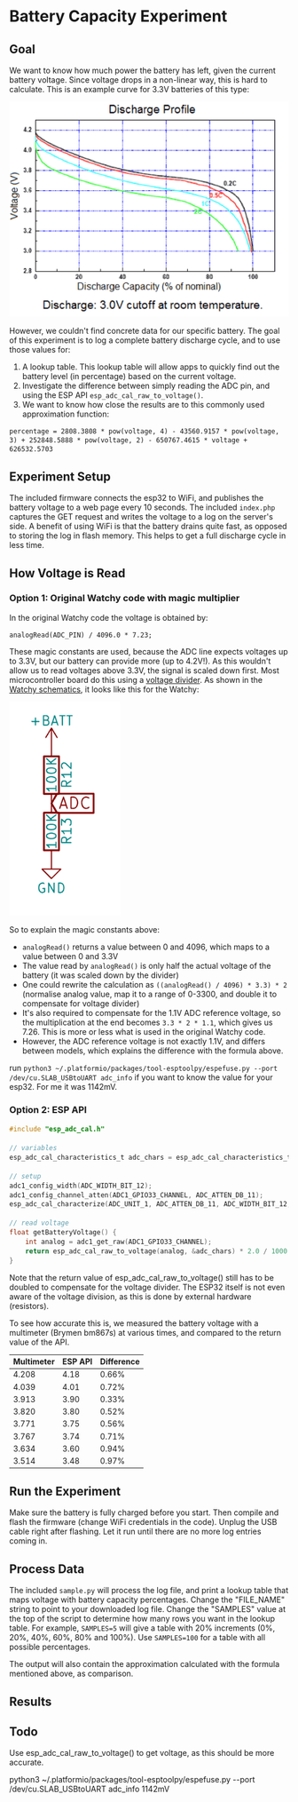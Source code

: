 # Battery Capacity Experiment

## Goal

We want to know how much power the battery has left, given the current battery voltage. Since voltage drops in a non-linear way, this is hard to calculate. This is an example curve for 3.3V batteries of this type:

![Example curve](img/LV91V.gif)

However, we couldn't find concrete data for our specific battery. The goal of this experiment is to log a complete battery discharge cycle, and to use those values for:

1) A lookup table. This lookup table will allow apps to quickly find out the battery level (in percentage) based on the current voltage.
2) Investigate the difference between simply reading the ADC pin, and using the ESP API `esp_adc_cal_raw_to_voltage()`.
3) We want to know how close the results are to this commonly used approximation function:
```
percentage = 2808.3808 * pow(voltage, 4) - 43560.9157 * pow(voltage, 3) + 252848.5888 * pow(voltage, 2) - 650767.4615 * voltage + 626532.5703
```

## Experiment Setup

The included firmware connects the esp32 to WiFi, and publishes the battery voltage to a web page every 10 seconds. The included `index.php` captures the GET request and writes the voltage to a log on the server's side. A benefit of using WiFi is that the battery drains quite fast, as opposed to storing the log in flash memory. This helps to get a full discharge cycle in less time. 

## How Voltage is Read

### Option 1: Original Watchy code with magic multiplier

In the original Watchy code the voltage is obtained by:
```
analogRead(ADC_PIN) / 4096.0 * 7.23;
```

These magic constants are used, because the ADC line expects voltages up to 3.3V, but our battery can provide more (up to 4.2V!). As this wouldn't allow us to read voltages above 3.3V, the signal is scaled down first. Most microcontroller board do this using a [voltage divider](https://en.wikipedia.org/wiki/Voltage_divider). As shown in the [Watchy schematics](https://watchy.sqfmi.com/docs/hardware), it looks like this for the Watchy:

<img src="img/volt_div.png" width="200">

So to explain the magic constants above:

* `analogRead()` returns a value between 0 and 4096, which maps to a value between 0 and 3.3V
* The value read by `analogRead()` is only half the actual voltage of the battery (it was scaled down by the divider)
* One could rewrite the calculation as `((analogRead() / 4096) * 3.3) * 2` (normalise analog value, map it to a range of 0-3300, and double it to compensate for voltage divider)
* It's also required to compensate for the 1.1V ADC reference voltage, so the multiplication at the end becomes `3.3 * 2 * 1.1`, which gives us 7.26. This is more or less what is used in the original Watchy code.
* However, the ADC reference voltage is not exactly 1.1V, and differs between models, which explains the difference with the formula above.

run `python3 ~/.platformio/packages/tool-esptoolpy/espefuse.py --port /dev/cu.SLAB_USBtoUART adc_info` if you want to know the value for your esp32. For me it was 1142mV.

### Option 2: ESP API

```C
#include "esp_adc_cal.h"

// variables
esp_adc_cal_characteristics_t adc_chars = esp_adc_cal_characteristics_t();

// setup
adc1_config_width(ADC_WIDTH_BIT_12);
adc1_config_channel_atten(ADC1_GPIO33_CHANNEL, ADC_ATTEN_DB_11);
esp_adc_cal_characterize(ADC_UNIT_1, ADC_ATTEN_DB_11, ADC_WIDTH_BIT_12, 1100, &adc_chars);
    
// read voltage
float getBatteryVoltage() {
    int analog = adc1_get_raw(ADC1_GPIO33_CHANNEL);
    return esp_adc_cal_raw_to_voltage(analog, &adc_chars) * 2.0 / 1000.0;
}
```

Note that the return value of esp_adc_cal_raw_to_voltage() still has to be doubled to compensate for the voltage divider. The ESP32 itself is not even aware of the voltage division, as this is done by external hardware (resistors).

To see how accurate this is, we measured the battery voltage with a multimeter (Brymen bm867s) at various times, and compared to the return value of the API.

| Multimeter | ESP API | Difference |
| ---------- | ------- | ---------- |
| 4.208      | 4.18    | 0.66%      |
| 4.039      | 4.01    | 0.72%      |
| 3.913      | 3.90    | 0.33%      |
| 3.820      | 3.80    | 0.52%      |
| 3.771      | 3.75    | 0.56%      |
| 3.767      | 3.74    | 0.71%      |
| 3.634      | 3.60    | 0.94%      |
| 3.514      | 3.48    | 0.97%      |

## Run the Experiment

Make sure the battery is fully charged before you start. Then compile and flash the firmware (change WiFi credentials in the code). Unplug the USB cable right after flashing. Let it run until there are no more log entries coming in. 

## Process Data

The included `sample.py` will process the log file, and print a lookup table that maps voltage with battery capacity percentages. Change the "FILE_NAME" string to point to your downloaded log file. Change the "SAMPLES" value at the top of the script to determine how many rows you want in the lookup table. For example, `SAMPLES=5` will give a table with 20% increments (0%, 20%, 40%, 60%, 80% and 100%). Use `SAMPLES=100` for a table with all possible percentages. 

The output will also contain the approximation calculated with the formula mentioned above, as comparison. 

## Results


## Todo

Use esp_adc_cal_raw_to_voltage() to get voltage, as this should be more accurate.

python3 ~/.platformio/packages/tool-esptoolpy/espefuse.py --port /dev/cu.SLAB_USBtoUART adc_info
1142mV
